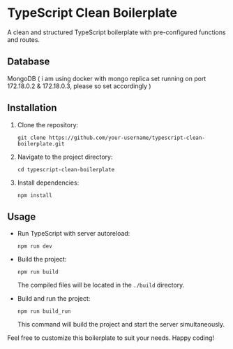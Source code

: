 # TypeScript Clean Boilerplate

A clean and structured TypeScript boilerplate with pre-configured functions and routes.

## Database

MongoDB ( i am using docker with mongo replica set running on port 172.18.0.2 & 172.18.0.3, please so set accordingly )

## Installation

1. Clone the repository:

   ```shell
   git clone https://github.com/your-username/typescript-clean-boilerplate.git
   ```

2. Navigate to the project directory:

   ```shell
   cd typescript-clean-boilerplate
   ```

3. Install dependencies:

   ```shell
   npm install
   ```

## Usage

- Run TypeScript with server autoreload:

  ```shell
  npm run dev
  ```

- Build the project:

  ```shell
  npm run build
  ```

  The compiled files will be located in the `./build` directory.

- Build and run the project:

  ```shell
  npm run build_run
  ```

  This command will build the project and start the server simultaneously.

Feel free to customize this boilerplate to suit your needs. Happy coding!
